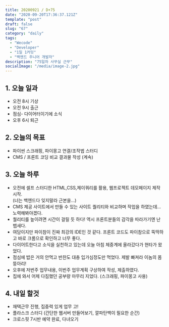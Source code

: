 ```yaml
---
title: 20200921 / D+75
date: "2020-09-20T17:36:37.121Z"
template: "post"
draft: false
slug: "67"
category: "daily"
tags:
  - "Wecode"
  - "Developer"
  - "1일 1커밋"
  - "백엔드 주니어 개발자"
description: "75일차 사무실 근무"
socialImage: "/media/image-2.jpg"
---
```


## 1. 오늘 일과

- 오전 8시 기상
- 오전 9시 출근
- 점심- 다이어터이기에 소식
- 오후 6시 퇴근

## 2. 오늘의 목표

- 파이썬 스크래핑, 파이몽고 연결/조작법 스터디
- CMS / 프론트 코딩 비교 결과물 작성 (계속)

## 3. 오늘 하루

- 오전에 셀프 스터디한 HTML,CSS,제이쿼리를 활용, 웹프로젝트 데모페이지 제작 시작.<br>(너는 백엔드다 잊지말라 근본을...)
- CMS 제공 사이트에서 만들 수 있는 사이트 퀄리티와 비교하며 작업을 하였는데...<br>노력해봐야겠다.
- 퀄리티를 높이려면 시간이 걸릴 듯 하다! 역시 프론트분들의 감각을 따라가기엔 난 뱁새다.
- 여담이지만 파이참이 진짜 최강의 IDE인 것 같다. 프론트 코드도 파이참으로 뚝딱하고 바로 크롬으로 확인하고 너무 좋다.
- 다이어트한다고 소식을 실천하고 있는데 오늘 아침 체중계에 올라갔다가 현타가 왔었다.
- 점심에 밥은 거의 안먹고 반찬도 대충 입가심정도만 먹었다. 제발 빠져라 이놈의 몸뚱아리!
- 오후에 저번주 업무내용, 이번주 업무계획 구상하여 작성, 제출하였다.
- 집에 와서 어제 다짐했던 공부량 마무리 지었다. (스크래핑, 파이몽고 사용)

## 4. 내일 할것

- 재택근무 진행, 집중력 있게 업무 고!
- 플라스크 스터디 (간단한 웹서버 만들어보기, 깔파탄백이 필요한 순간)
- 크로스핏 7시반 예약 완료, 다녀오기

